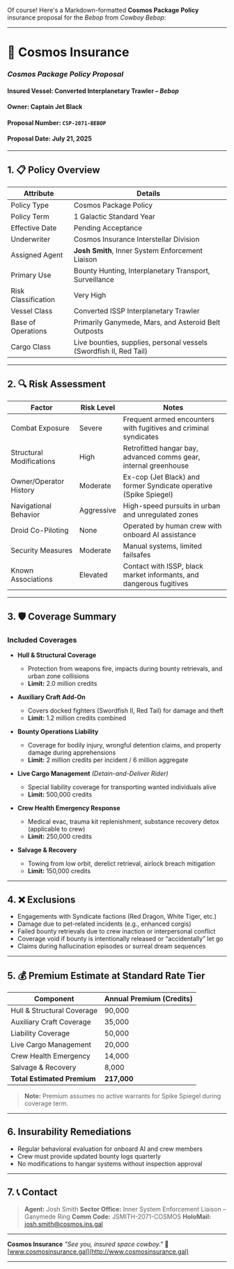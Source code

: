 Of course! Here's a Markdown-formatted **Cosmos Package Policy** insurance proposal for the *Bebop* from *Cowboy Bebop*:

---

# 🚀 Cosmos Insurance

### *Cosmos Package Policy Proposal*

#### Insured Vessel: **Converted Interplanetary Trawler – *Bebop***

#### Owner: **Captain Jet Black**

#### Proposal Number: `CSP-2071-BEBOP`

#### Proposal Date: July 21, 2025

---

## 1. 📋 Policy Overview

| Attribute           | Details                                                            |
| ------------------- | ------------------------------------------------------------------ |
| Policy Type         | Cosmos Package Policy                                              |
| Policy Term         | 1 Galactic Standard Year                                           |
| Effective Date      | Pending Acceptance                                                 |
| Underwriter         | Cosmos Insurance Interstellar Division                             |
| Assigned Agent      | **Josh Smith**, Inner System Enforcement Liaison                   |
| Primary Use         | Bounty Hunting, Interplanetary Transport, Surveillance             |
| Risk Classification | Very High                                                          |
| Vessel Class        | Converted ISSP Interplanetary Trawler                              |
| Base of Operations  | Primarily Ganymede, Mars, and Asteroid Belt Outposts               |
| Cargo Class         | Live bounties, supplies, personal vessels (Swordfish II, Red Tail) |

---

## 2. 🔍 Risk Assessment

| Factor                   | Risk Level | Notes                                                               |
| ------------------------ | ---------- | ------------------------------------------------------------------- |
| Combat Exposure          | Severe     | Frequent armed encounters with fugitives and criminal syndicates    |
| Structural Modifications | High       | Retrofitted hangar bay, advanced comms gear, internal greenhouse    |
| Owner/Operator History   | Moderate   | Ex-cop (Jet Black) and former Syndicate operative (Spike Spiegel)   |
| Navigational Behavior    | Aggressive | High-speed pursuits in urban and unregulated zones                  |
| Droid Co-Piloting        | None       | Operated by human crew with onboard AI assistance                   |
| Security Measures        | Moderate   | Manual systems, limited failsafes                                   |
| Known Associations       | Elevated   | Contact with ISSP, black market informants, and dangerous fugitives |

---

## 3. 🛡️ Coverage Summary

### **Included Coverages**

* **Hull & Structural Coverage**

  * Protection from weapons fire, impacts during bounty retrievals, and urban zone collisions
  * **Limit:** 2.0 million credits

* **Auxiliary Craft Add-On**

  * Covers docked fighters (Swordfish II, Red Tail) for damage and theft
  * **Limit:** 1.2 million credits combined

* **Bounty Operations Liability**

  * Coverage for bodily injury, wrongful detention claims, and property damage during apprehensions
  * **Limit:** 2 million credits per incident / 6 million aggregate

* **Live Cargo Management** *(Detain-and-Deliver Rider)*

  * Special liability coverage for transporting wanted individuals alive
  * **Limit:** 500,000 credits

* **Crew Health Emergency Response**

  * Medical evac, trauma kit replenishment, substance recovery detox (applicable to crew)
  * **Limit:** 250,000 credits

* **Salvage & Recovery**

  * Towing from low orbit, derelict retrieval, airlock breach mitigation
  * **Limit:** 150,000 credits

---

## 4. ❌ Exclusions

* Engagements with Syndicate factions (Red Dragon, White Tiger, etc.)
* Damage due to pet-related incidents (e.g., enhanced corgis)
* Failed bounty retrievals due to crew inaction or interpersonal conflict
* Coverage void if bounty is intentionally released or “accidentally” let go
* Claims during hallucination episodes or surreal dream sequences

---
## 5. 💰 Premium Estimate at Standard Rate Tier

| Component                   | Annual Premium (Credits) |
| --------------------------- | ------------------------ |
| Hull & Structural Coverage  | 90,000                   |
| Auxiliary Craft Coverage    | 35,000                   |
| Liability Coverage          | 50,000                   |
| Live Cargo Management       | 20,000                   |
| Crew Health Emergency       | 14,000                   |
| Salvage & Recovery          | 8,000                    |
| **Total Estimated Premium** | **217,000**              |

> **Note:** Premium assumes no active warrants for Spike Spiegel during coverage term.

---

## 6. Insurability Remediations

* Regular behavioral evaluation for onboard AI and crew members
* Crew must provide updated bounty logs quarterly
* No modifications to hangar systems without inspection approval

---

## 7. 📞 Contact

> **Agent:** Josh Smith
> **Sector Office:** Inner System Enforcement Liaison – Ganymede Ring
> **Comm Code:** JSMITH-2071-COSMOS
> **HoloMail:** [josh.smith@cosmos.ins.gal](mailto:josh.smith@cosmos.ins.gal)

---

**Cosmos Insurance**
*"See you, insured space cowboy."*
🌌 [www.cosmosinsurance.gal](http://www.cosmosinsurance.gal)

---
